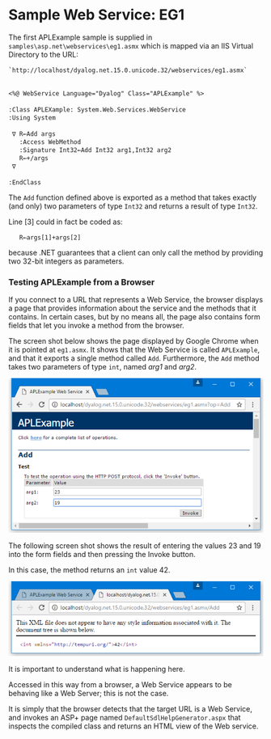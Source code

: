 # Sample Web Service: EG1

The first APLExample sample is supplied in `samples\asp.net\webservices\eg1.asmx` which is mapped via an IIS Virtual Directory to the URL:
```apl
`http://localhost/dyalog.net.15.0.unicode.32/webservices/eg1.asmx`
```
```apl
 
<%@ WebService Language="Dyalog" Class="APLExample" %>
 
:Class APLEXample: System.Web.Services.WebService
:Using System
 
 ∇ R←Add args
   :Access WebMethod
   :Signature Int32←Add Int32 arg1,Int32 arg2
   R←+/args
 ∇
 
:EndClass
```

The `Add` function defined above is exported as a method that takes exactly (and only) two parameters of type `Int32` and returns a result of type `Int32`.

Line [3] could in fact be coded as:
```apl
   R←args[1]+args[2]
```

because .NET guarantees that a client can only call the method by providing two 32-bit integers as parameters.

### Testing APLExample from a Browser

If you connect to a URL that represents a Web Service, the browser displays a page that provides information about the service and the methods that it contains. In certain cases, but by no means all, the page also contains form fields that let you invoke a method from the browser.

The screen shot below shows the page displayed by Google Chrome when it is pointed at `eg1.asmx`. It shows that the Web Service is called `APLExample`, and that it exports a single method called `Add`. Furthermore, the `Add` method takes two parameters of type `int`, named *arg1* and *arg2*.

![eg1_1](../img/eg1-1.png)

The following screen shot shows the result of entering the values 23 and 19 into the form fields and then pressing the Invoke button.

In this case, the method returns an `int` value 42.

![eg1_2](../img/eg1-2.png)

It is important to understand what is happening here.

Accessed in this way from a browser, a Web Service appears to be behaving like a Web Server; this is not the case.

It is simply that the browser detects that the target URL is a Web Service, and invokes an ASP+ page named `DefaultSdlHelpGenerator.aspx` that inspects the compiled class and returns an HTML view of the Web service.
